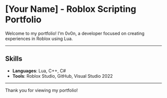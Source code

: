 # [Your Name] - Roblox Scripting Portfolio

Welcome to my portfolio! I’m 0v0n, a developer focused on creating experiences in Roblox using Lua.

---

## Skills

- **Languages**: Lua, C++, C#
- **Tools**: Roblox Studio, GitHub, Visual Studio 2022

---

Thank you for viewing my portfolio!

